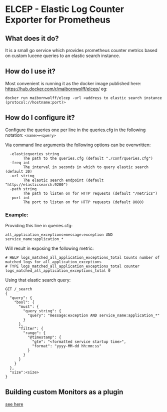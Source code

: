 ELCEP - Elastic Log Counter Exporter for Prometheus
===================================================

## What does it do?
It is a small go service which provides prometheus counter metrics based on custom lucene queries to an elastic search instance.

## How do I use it?
Most convenient is running it as the docker image published here: https://hub.docker.com/r/maibornwolff/elcep/ eg:
```
docker run maibornwolff/elcep -url <address to elastic search instance (protocol://hostname:port)>
```

## How do I configure it?
Configure the queries one per line in the queries.cfg in the following notation: `<name>=<query>`

Via command line arguments the following options can be overwritten:
```
  -elasticqueries string
    	The path to the queries.cfg (default "./conf/queries.cfg")
  -freq int
    	The interval in seconds in which to query elastic search (default 30)
  -url string
    	The elastic search endpoint (default "http://elasticsearch:9200")
  -path string
    	The path to listen on for HTTP requests (default "/metrics")
  -port int
    	The port to listen on for HTTP requests (default 8080)
```

### Example:
Providing this line in queries.cfg: 
```
all_application_exceptions=message:exception AND service_name:application_*
```

Will result in exposing the following metric:
```
# HELP logs_matched_all_application_exceptions_total Counts number of matched logs for all_application_exceptions
# TYPE logs_matched_all_application_exceptions_total counter
logs_matched_all_application_exceptions_total 0
```

Using that elastic search query:
```
GET /_search
{
  "query": {
    "bool": {
      "must": {
        "query_string": {
          "query": "message:exception AND service_name:application_*"
        }
      },
      "filter": {
        "range": {
          "@timestamp": {
            "gte": "<formatted service startup time>",
            "format": "yyyy-MM-dd hh:mm:ss"
          }
        }
      }
    }
  },
  "size":<size>
}
```

## Building custom Monitors as a plugin

[see here](BUILD-CUSTOM-MONITOR.md)